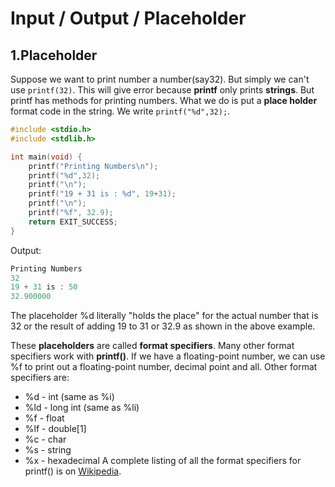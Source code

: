 # Input / Output / Placeholder

## 1.Placeholder
Suppose we want to print number a number(say32). But simply we can't use ```printf(32)```. This will give error because **printf** only prints **strings**. But printf has methods for printing numbers. What we do is put a **place holder** format code in the string.
We write ```printf("%d",32);```.
```C
#include <stdio.h>
#include <stdlib.h>

int main(void) {
	printf("Printing Numbers\n");
	printf("%d",32);
	printf("\n");
	printf("19 + 31 is : %d", 19+31);
	printf("\n");
	printf("%f", 32.9);
	return EXIT_SUCCESS;
}
```
Output:
```C
Printing Numbers
32
19 + 31 is : 50
32.900000
```
The placeholder %d literally "holds the place" for the actual number that is 32 or the result of adding 19 to 31 or 32.9 as shown in the above example.

These **placeholders** are called **format specifiers**. Many other format specifiers work with **printf()**. If we have a floating-point number, we can use %f to print out a floating-point number, decimal point and all. Other format specifiers are:

* %d - int (same as %i)
* %ld - long int (same as %li)
* %f - float
* %lf - double[1]
* %c - char
* %s - string
* %x - hexadecimal
A complete listing of all the format specifiers for printf() is on [Wikipedia](https://en.wikipedia.org/wiki/Printf_format_string).
